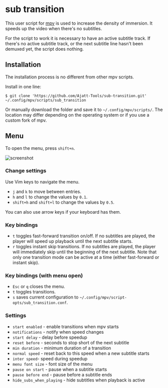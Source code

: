 # sub transition

This user script for [mpv](https://wiki.archlinux.org/title/Mpv)
is used to increase the density of immersion.
It speeds up the video when there's no subtitles.

For the script to work it is necessary to have an active subtitle track.
If there's no active subtitle track,
or the next subtitle line hasn't been demuxed yet,
the script does nothing.

## Installation

The installation process is no different from other mpv scripts.

Install in one line:

```
$ git clone 'https://github.com/Ajatt-Tools/sub-transition.git' ~/.config/mpv/scripts/sub_transition
```

Or manually download the folder and save it to `~/.config/mpv/scripts/`.
The location may differ depending on the operating system or if you use a custom fork of mpv.

## Menu

To open the menu, press `shift+n`.

![screenshot](https://user-images.githubusercontent.com/69171671/163695143-f5a4a5f3-98a6-4b13-8820-efb4d4f91304.png)

### Change settings

Use Vim keys to navigate the menu.

* `j` and `k` to move between entries.
* `h` and `l` to change the values by `0.1`.
* `shift+h` and `shift+l` to change the values by `0.5`.

You can also use arrow keys if your keyboard has them.

### Key bindings
* `t` toggles fast-forward transition on/off. If no subtitles are played, the player will speed up playback until the next subtitle starts. 
* `r` toggles instant skip transitions. If no subtitles are played, the player will immediately skip until the beginning of the next subtitle.
Note that only one transition mode can be active at a time (either fast-forward or instant skip).

### Key bindings (with menu open) 

* `Esc` or `q` closes the menu.
* `t` toggles transitions.
* `s` saves current configuration to `~/.config/mpv/script-opts/sub_transition.conf`.

### Settings

* `start enabled` - enable transitions when mpv starts
* `notifications` - notify when speed changes
* `start delay` - delay before speedup
* `reset before` - seconds to stop short of the next subtitle
* `min duration` - minimum duration of a transition
* `normal speed` - reset back to this speed when a new subtitle starts
* `inter speed`- speed during speedup
* `menu font size` - font size of the menu
* `pause on start` - pause when a subtitle starts
* `pause before end` - pause before a subtitle ends
* `hide_subs_when_playing` - hide subtitles when playback is active

